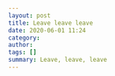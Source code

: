 ```yaml
---
layout: post
title: Leave leave leave
date: 2020-06-01 11:24
category: 
author: 
tags: []
summary: Leave, leave, leave
---
```


